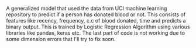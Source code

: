 A generalized model that used the data from UCI machine learning repository to predict if a person has donated blood or not. 
This consists of features like recency, frequency, c.c of blood donated, time and predicts a binary output.
This is trained by Logistic Regression Algorithm using various libraries like pandas, keras etc.
The last part of code is not working due to some dimension errors that I'll try to fix soon.
